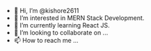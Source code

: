 - 👋 Hi, I’m @kishore2611
- 👀 I’m interested in MERN Stack Development.
- 🌱 I’m currently learning React JS.
- 💞️ I’m looking to collaborate on ...
- 📫 How to reach me ...

<!---
kishore2611/kishore2611 is a ✨ special ✨ repository because its `README.md` (this file) appears on your GitHub profile.
You can click the Preview link to take a look at your changes.
--->
